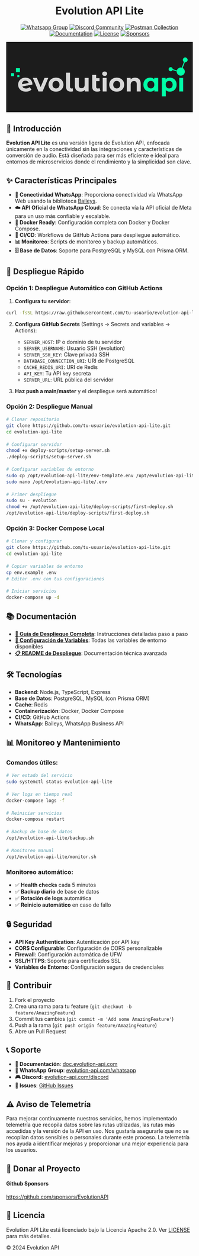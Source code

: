 <h1 align="center">Evolution API Lite</h1>

<div align="center">

[![Whatsapp Group](https://img.shields.io/badge/Group-WhatsApp-%2322BC18)](https://evolution-api.com/whatsapp)
[![Discord Community](https://img.shields.io/badge/Discord-Community-blue)](https://evolution-api.com/discord)
[![Postman Collection](https://img.shields.io/badge/Postman-Collection-orange)](https://evolution-api.com/postman) 
[![Documentation](https://img.shields.io/badge/Documentation-Official-green)](https://doc.evolution-api.com)
[![License](https://img.shields.io/badge/license-Apache--2.0-blue)](./LICENSE)
[![Sponsors](https://img.shields.io/badge/Github-sponsor-orange)](https://github.com/sponsors/EvolutionAPI)

</div>
  
<div align="center"><img src="./public/images/cover.png"></div>

## 📖 Introducción

**Evolution API Lite** es una versión ligera de Evolution API, enfocada únicamente en la conectividad sin las integraciones y características de conversión de audio. Está diseñada para ser más eficiente e ideal para entornos de microservicios donde el rendimiento y la simplicidad son clave.

## ✨ Características Principales

- **🔗 Conectividad WhatsApp**: Proporciona conectividad vía WhatsApp Web usando la biblioteca [Baileys](https://github.com/WhiskeySockets/Baileys).
- **☁️ API Oficial de WhatsApp Cloud**: Se conecta vía la API oficial de Meta para un uso más confiable y escalable.
- **🐳 Docker Ready**: Configuración completa con Docker y Docker Compose.
- **🚀 CI/CD**: Workflows de GitHub Actions para despliegue automático.
- **📊 Monitoreo**: Scripts de monitoreo y backup automáticos.
- **🗄️ Base de Datos**: Soporte para PostgreSQL y MySQL con Prisma ORM.

## 🚀 Despliegue Rápido

### Opción 1: Despliegue Automático con GitHub Actions

1. **Configura tu servidor**:
```bash
curl -fsSL https://raw.githubusercontent.com/tu-usuario/evolution-api-lite/main/deploy-scripts/setup-server.sh | bash
```

2. **Configura GitHub Secrets** (Settings → Secrets and variables → Actions):
   - `SERVER_HOST`: IP o dominio de tu servidor
   - `SERVER_USERNAME`: Usuario SSH (evolution)
   - `SERVER_SSH_KEY`: Clave privada SSH
   - `DATABASE_CONNECTION_URI`: URI de PostgreSQL
   - `CACHE_REDIS_URI`: URI de Redis
   - `API_KEY`: Tu API key secreta
   - `SERVER_URL`: URL pública del servidor

3. **Haz push a main/master** y el despliegue será automático!

### Opción 2: Despliegue Manual

```bash
# Clonar repositorio
git clone https://github.com/tu-usuario/evolution-api-lite.git
cd evolution-api-lite

# Configurar servidor
chmod +x deploy-scripts/setup-server.sh
./deploy-scripts/setup-server.sh

# Configurar variables de entorno
sudo cp /opt/evolution-api-lite/env-template.env /opt/evolution-api-lite/.env
sudo nano /opt/evolution-api-lite/.env

# Primer despliegue
sudo su - evolution
chmod +x /opt/evolution-api-lite/deploy-scripts/first-deploy.sh
/opt/evolution-api-lite/deploy-scripts/first-deploy.sh
```

### Opción 3: Docker Compose Local

```bash
# Clonar y configurar
git clone https://github.com/tu-usuario/evolution-api-lite.git
cd evolution-api-lite

# Copiar variables de entorno
cp env.example .env
# Editar .env con tus configuraciones

# Iniciar servicios
docker-compose up -d
```

## 📚 Documentación

- **[📖 Guía de Despliegue Completa](./DEPLOYMENT.md)**: Instrucciones detalladas paso a paso
- **[🔧 Configuración de Variables](./env.example)**: Todas las variables de entorno disponibles
- **[📋 README de Despliegue](./README-DEPLOYMENT.md)**: Documentación técnica avanzada

## 🛠️ Tecnologías

- **Backend**: Node.js, TypeScript, Express
- **Base de Datos**: PostgreSQL, MySQL (con Prisma ORM)
- **Cache**: Redis
- **Containerización**: Docker, Docker Compose
- **CI/CD**: GitHub Actions
- **WhatsApp**: Baileys, WhatsApp Business API

## 📊 Monitoreo y Mantenimiento

### Comandos útiles:

```bash
# Ver estado del servicio
sudo systemctl status evolution-api-lite

# Ver logs en tiempo real
docker-compose logs -f

# Reiniciar servicios
docker-compose restart

# Backup de base de datos
/opt/evolution-api-lite/backup.sh

# Monitoreo manual
/opt/evolution-api-lite/monitor.sh
```

### Monitoreo automático:
- ✅ **Health checks** cada 5 minutos
- ✅ **Backup diario** de base de datos
- ✅ **Rotación de logs** automática
- ✅ **Reinicio automático** en caso de fallo

## 🔒 Seguridad

- **API Key Authentication**: Autenticación por API key
- **CORS Configurable**: Configuración de CORS personalizable
- **Firewall**: Configuración automática de UFW
- **SSL/HTTPS**: Soporte para certificados SSL
- **Variables de Entorno**: Configuración segura de credenciales

## 🤝 Contribuir

1. Fork el proyecto
2. Crea una rama para tu feature (`git checkout -b feature/AmazingFeature`)
3. Commit tus cambios (`git commit -m 'Add some AmazingFeature'`)
4. Push a la rama (`git push origin feature/AmazingFeature`)
5. Abre un Pull Request

## 📞 Soporte

- **📖 Documentación**: [doc.evolution-api.com](https://doc.evolution-api.com)
- **💬 WhatsApp Group**: [evolution-api.com/whatsapp](https://evolution-api.com/whatsapp)
- **🎮 Discord**: [evolution-api.com/discord](https://evolution-api.com/discord)
- **🐛 Issues**: [GitHub Issues](https://github.com/EvolutionAPI/evolution-api/issues)

## ⚠️ Aviso de Telemetría

Para mejorar continuamente nuestros servicios, hemos implementado telemetría que recopila datos sobre las rutas utilizadas, las rutas más accedidas y la versión de la API en uso. Nos gustaría asegurarle que no se recopilan datos sensibles o personales durante este proceso. La telemetría nos ayuda a identificar mejoras y proporcionar una mejor experiencia para los usuarios.

## 💝 Donar al Proyecto

#### Github Sponsors

https://github.com/sponsors/EvolutionAPI

## 📄 Licencia

Evolution API Lite está licenciado bajo la Licencia Apache 2.0. Ver [LICENSE](./LICENSE) para más detalles.

© 2024 Evolution API